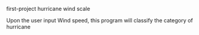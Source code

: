 first-project
hurricane wind scale


Upon the user input Wind speed, this program will classify the category of hurricane 
